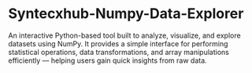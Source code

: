 # Syntecxhub-Numpy-Data-Explorer
An interactive Python-based tool built to analyze, visualize, and explore datasets using NumPy. It provides a simple interface for performing statistical operations, data transformations, and array manipulations efficiently — helping users gain quick insights from raw data.
